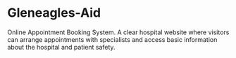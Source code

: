 # Gleneagles-Aid
Online Appointment Booking System.
A clear hospital website where visitors can arrange appointments with specialists and access basic information about the hospital and patient safety.
